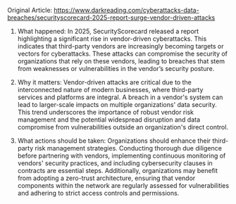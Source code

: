 Original Article: https://www.darkreading.com/cyberattacks-data-breaches/securityscorecard-2025-report-surge-vendor-driven-attacks

1) What happened:
In 2025, SecurityScorecard released a report highlighting a significant rise in vendor-driven cyberattacks. This indicates that third-party vendors are increasingly becoming targets or vectors for cyberattacks. These attacks can compromise the security of organizations that rely on these vendors, leading to breaches that stem from weaknesses or vulnerabilities in the vendor’s security posture.

2) Why it matters:
Vendor-driven attacks are critical due to the interconnected nature of modern businesses, where third-party services and platforms are integral. A breach in a vendor's system can lead to larger-scale impacts on multiple organizations' data security. This trend underscores the importance of robust vendor risk management and the potential widespread disruption and data compromise from vulnerabilities outside an organization's direct control.

3) What actions should be taken:
Organizations should enhance their third-party risk management strategies. Conducting thorough due diligence before partnering with vendors, implementing continuous monitoring of vendors' security practices, and including cybersecurity clauses in contracts are essential steps. Additionally, organizations may benefit from adopting a zero-trust architecture, ensuring that vendor components within the network are regularly assessed for vulnerabilities and adhering to strict access controls and permissions.
